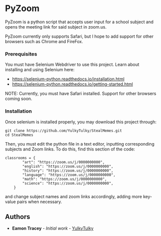 # PyZoom

PyZoom is a python script that accepts user input for a school subject and opens the meeting link for said subject in zoom.us.

PyZoom currently only supports Safari, but I hope to add support for other browsers such as Chrome and FireFox.

### Prerequisites

You must have Selenium Webdriver to use this project. Learn about installing and using Selenium here:
- https://selenium-python.readthedocs.io/installation.html
- https://selenium-python.readthedocs.io/getting-started.html

NOTE: Currently, you must have Safari installed. Support for other browsers coming soon.

### Installation

Once selenium is installed properly, you may download this project through:

```
git clone https://github.com/YulkyTulky/StealMemes.git
cd StealMemes
```

Then, you must edit the python file in a text editor, inputting corresponding subjects and Zoom links.
To do this, find this section of the code:
```
classrooms = {
        "art": "https://zoom.us/j/0000000000",
        "english": "https://zoom.us/j/0000000000",
        "history": "https://zoom.us/j/0000000000",
        "language": "https://zoom.us/j/0000000000",
        "math": "https://zoom.us/j/0000000000",
        "science": "https://zoom.us/j/0000000000",
    }
```
and change subject names and zoom links accordingly, adding more key-value pairs when necessary.



## Authors

* **Eamon Tracey** - *Initial work* - [YulkyTulky](https://github.com/YulkyTulky)
